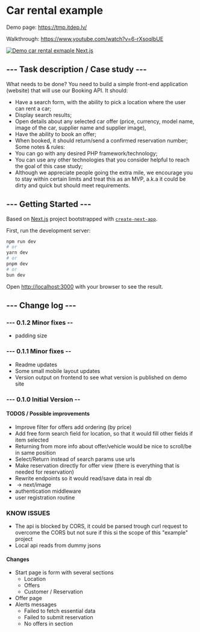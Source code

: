 # Car rental example
Demo page: https://tmp.itdep.lv/

Walkthrough: https://www.youtube.com/watch?v=6-rXsoqlbUE

[![Demo car rental exmaple Next.js](http://itdep.lv/wp-content/uploads/2024/03/carrental.gif)](https://www.youtube.com/watch?v=6-rXsoqlbUE)

## --- Task description / Case study ---
What needs to be done?
You need to build a simple front-end application (website) that will use our Booking API.
It should:
- Have a search form, with the ability to pick a location where the user can rent a car;
- Display search results;
- Open details about any selected car offer (price, currency, model name, image of the car, supplier name
  and supplier image),
- Have the ability to book an offer;
- When booked, it should return/send a confirmed reservation number;
  Some notes & rules:
- You can go with any desired PHP framework/technology;
- You can use any other technologies that you consider helpful to reach the goal of this case study;
- Although we appreciate people going the extra mile, we encourage you to stay within certain limits and
  treat this as an MVP, a.k.a it could be dirty and quick but should meet requirements.

## --- Getting Started ---
Based on  [Next.js](https://nextjs.org/) project bootstrapped with [`create-next-app`](https://github.com/vercel/next.js/tree/canary/packages/create-next-app).

First, run the development server:

```bash
npm run dev
# or
yarn dev
# or
pnpm dev
# or
bun dev
```

Open [http://localhost:3000](http://localhost:3000) with your browser to see the result.


## --- Change log ---

### --- 0.1.2 Minor fixes --
- padding size

### --- 0.1.1 Minor fixes --
- Readme updates
- Some small mobile layout updates
- Version output on frontend to see what version is published on demo site

### --- 0.1.0 Initial Version --

#### TODOS / Possible improvements
- Improve filter for offers add ordering (by price) 
- Add free form search field for location, so that it would fill other fields if item selected
- Returning from more info about offer/vehicle would be nice to scroll/be in same position
- Select/Return instead of search params use urls
- Make reservation directly for offer view (there is everything that is needed for reservation)
- Rewrite endpoints so it would read/save data in real db
- <img> -> next/image
- authentication middleware
- user registration routine

### KNOW ISSUES
- The api is blocked by CORS, it could be parsed trough curl request to overcome the CORS but not sure if this si the scope of this "example" project
- Local api reads from dummy jsons 

#### Changes
- Start page is form with several sections
    - Location
    - Offers
    - Customer / Reservation
- Offer page
- Alerts messages
    - Failed to fetch essential data
    - Failed to submit reservation
    - No offers in section
